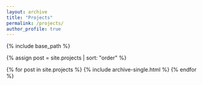 ```yaml
---
layout: archive
title: "Projects"
permalink: /projects/
author_profile: true
---
```


{% include base_path %}

{% assign post = site.projects | sort: "order" %}

{% for post in site.projects %}
  {% include archive-single.html %}
{% endfor %}

